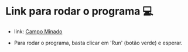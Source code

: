 <h1> Link para rodar o programa 	💻</h1>

- link: [Campo Minado](https://replit.com/@danielkenzo/CampoMinado?v=1)

- Para rodar o programa, basta clicar em 'Run' (botão verde) e esperar.
